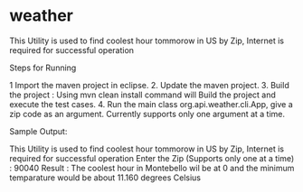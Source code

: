 # weather 
This Utility is used to find coolest hour tommorow in US by Zip, Internet is required for successful operation

Steps for Running

1  Import the maven project in eclipse.
2. Update the maven project.
3. Build the project : Using mvn clean install command will Build the project and execute the test cases.
4. Run the main class org.api.weather.cli.App, give a zip code as an argument. Currently supports only one argument at a time.

Sample Output:

This Utility is used to find coolest hour tommorow in US by Zip, Internet is required for successful operation
Enter the Zip (Supports only one at a time) :
90040
Result : The coolest hour in Montebello wil be at 0 and the minimum temparature would be about 11.160 degrees Celsius 


